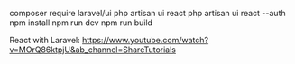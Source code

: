 composer require laravel/ui
php artisan ui react
php artisan ui react --auth
npm install
npm run dev
npm run build

React with Laravel: https://www.youtube.com/watch?v=MOrQ86ktpjU&ab_channel=ShareTutorials
